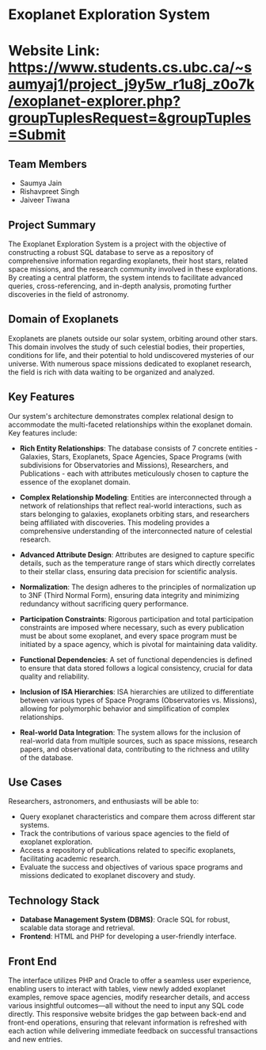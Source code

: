 # Exoplanet Exploration System

# Website Link: https://www.students.cs.ubc.ca/~saumyaj1/project_j9y5w_r1u8j_z0o7k/exoplanet-explorer.php?groupTuplesRequest=&groupTuples=Submit

## Team Members

- Saumya Jain
- Rishavpreet Singh
- Jaiveer Tiwana

## Project Summary

The Exoplanet Exploration System is a project with the objective of constructing a robust SQL database to serve as a repository of comprehensive information regarding exoplanets, their host stars, related space missions, and the research community involved in these explorations. By creating a central platform, the system intends to facilitate advanced queries, cross-referencing, and in-depth analysis, promoting further discoveries in the field of astronomy.

## Domain of Exoplanets

Exoplanets are planets outside our solar system, orbiting around other stars. This domain involves the study of such celestial bodies, their properties, conditions for life, and their potential to hold undiscovered mysteries of our universe. With numerous space missions dedicated to exoplanet research, the field is rich with data waiting to be organized and analyzed.

## Key Features

Our system's architecture demonstrates complex relational design to accommodate the multi-faceted relationships within the exoplanet domain. Key features include:

- **Rich Entity Relationships**: The database consists of 7 concrete entities - Galaxies, Stars, Exoplanets, Space Agencies, Space Programs (with subdivisions for Observatories and Missions), Researchers, and Publications - each with attributes meticulously chosen to capture the essence of the exoplanet domain.
  
- **Complex Relationship Modeling**: Entities are interconnected through a network of relationships that reflect real-world interactions, such as stars belonging to galaxies, exoplanets orbiting stars, and researchers being affiliated with discoveries. This modeling provides a comprehensive understanding of the interconnected nature of celestial research.
  
- **Advanced Attribute Design**: Attributes are designed to capture specific details, such as the temperature range of stars which directly correlates to their stellar class, ensuring data precision for scientific analysis.
  
- **Normalization**: The design adheres to the principles of normalization up to 3NF (Third Normal Form), ensuring data integrity and minimizing redundancy without sacrificing query performance.

- **Participation Constraints**: Rigorous participation and total participation constraints are imposed where necessary, such as every publication must be about some exoplanet, and every space program must be initiated by a space agency, which is pivotal for maintaining data validity.

- **Functional Dependencies**: A set of functional dependencies is defined to ensure that data stored follows a logical consistency, crucial for data quality and reliability.

- **Inclusion of ISA Hierarchies**: ISA hierarchies are utilized to differentiate between various types of Space Programs (Observatories vs. Missions), allowing for polymorphic behavior and simplification of complex relationships.

- **Real-world Data Integration**: The system allows for the inclusion of real-world data from multiple sources, such as space missions, research papers, and observational data, contributing to the richness and utility of the database.

## Use Cases

Researchers, astronomers, and enthusiasts will be able to:

- Query exoplanet characteristics and compare them across different star systems.
- Track the contributions of various space agencies to the field of exoplanet exploration.
- Access a repository of publications related to specific exoplanets, facilitating academic research.
- Evaluate the success and objectives of various space programs and missions dedicated to exoplanet discovery and study.

## Technology Stack

- **Database Management System (DBMS)**: Oracle SQL for robust, scalable data storage and retrieval.
- **Frontend**: HTML and PHP for developing a user-friendly interface.


## Front End
The interface utilizes PHP and Oracle to offer a seamless user experience, enabling users to interact with tables, view newly added exoplanet examples, remove space agencies, modify researcher details, and access various insightful outcomes—all without the need to input any SQL code directly. This responsive website bridges the gap between back-end and front-end operations, ensuring that relevant information is refreshed with each action while delivering immediate feedback on successful transactions and new entries.
